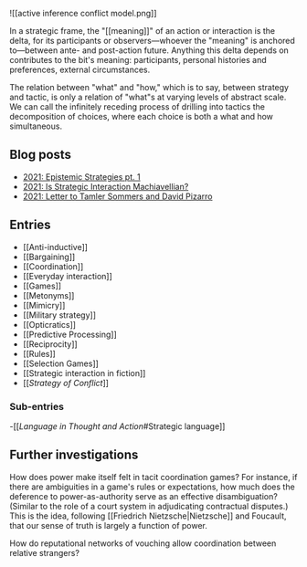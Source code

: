 ![[active inference conflict model.png]]

In a strategic frame, the "[[meaning]]" of an action or interaction is the delta, for its participants or observers—whoever the "meaning" is anchored to—between ante- and post-action future. Anything this delta depends on contributes to the bit's meaning: participants, personal histories and preferences, external circumstances.

The relation between "what" and "how," which is to say, between strategy and tactic, is only a relation of "what"s at varying levels of abstract scale. We can call the infinitely receding process of drilling into tactics the decomposition of choices, where each choice is both a what and how simultaneous.

## Blog posts
- [2021: Epistemic Strategies pt. 1](https://suspendedreason.com/2021/05/12/epistemic-strategies-pt-1/)
- [2021: Is Strategic Interaction Machiavellian?](https://suspendedreason.com/2021/05/12/is-strategic-interaction-machiavellian/)
- [2021: Letter to Tamler Sommers and David Pizarro](https://suspendedreason.com/2021/05/05/letter-to-tamler-sommers-and-david-pizarro/)

## Entries
- [[Anti-inductive]]
- [[Bargaining]]
- [[Coordination]]
- [[Everyday interaction]]
- [[Games]]
- [[Metonyms]]
- [[Mimicry]]
- [[Military strategy]]
- [[Opticratics]]
- [[Predictive Processing]]
- [[Reciprocity]]
- [[Rules]]
- [[Selection Games]]
- [[Strategic interaction in fiction]]
- [[_Strategy of Conflict_]]

### Sub-entries
-[[_Language in Thought and Action_#Strategic language]]

## Further investigations

How does power make itself felt in tacit coordination games? For instance, if there are ambiguities in a game's rules or expectations, how much does the deference to power-as-authority serve as an effective disambiguation? (Similar to the role of a court system in adjudicating contractual disputes.) This is the idea, following [[Friedrich Nietzsche|Nietzsche]] and Foucault, that our sense of truth is largely a function of power.

How do reputational networks of vouching allow coordination between relative strangers?